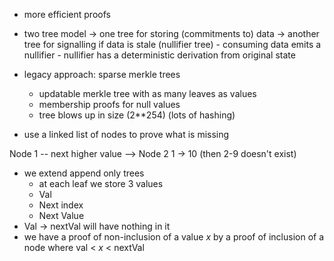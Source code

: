 

- more efficient proofs

- two tree model -> one tree for storing (commitments to) data 
                 -> another tree for signalling if data is stale (nullifier tree)
      - consuming data emits a nullifier
      - nullifier has a deterministic derivation from original state

- legacy approach: sparse merkle trees
  - updatable merkle tree with as many leaves as values
  - membership proofs for null values
  - tree blows up in size (2**254) (lots of hashing)

-  use a linked list of nodes to prove what is missing

Node 1 -- next higher value --> Node 2
1 -> 10 (then 2-9 doesn't exist)

- we extend append only trees
  - at each leaf we store 3 values
  - Val
  - Next index
  - Next Value
- Val -> nextVal will have nothing in it
- we have a proof of non-inclusion of a value $x$ by a proof of inclusion of a node where val < $x$ < nextVal
